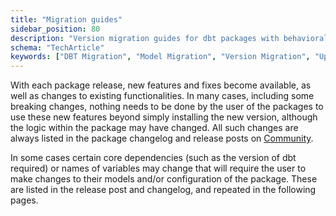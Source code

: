 ```yaml
---
title: "Migration guides"
sidebar_position: 80
description: "Version migration guides for dbt packages with behavioral data modeling improvements and features."
schema: "TechArticle"
keywords: ["DBT Migration", "Model Migration", "Version Migration", "Upgrade Guide", "Breaking Changes", "Migration Guide"]
---
```


With each package release, new features and fixes become available, as well as changes to existing functionalities. In many cases, including some breaking changes, nothing needs to be done by the user of the packages to use these new features beyond simply installing the new version, although the logic within the package may have changed. All such changes are always listed in the package changelog and release posts on [Community](https://community.snowplow.io/).

In some cases certain core dependencies (such as the version of dbt required) or names of variables may change that will require the user to make changes to their models and/or configuration of the package. These are listed in the release post and changelog, and repeated in the following pages.
